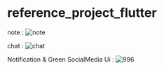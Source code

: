 # reference_project_flutter

note :
![note](https://user-images.githubusercontent.com/75967214/173858033-e755caa4-b054-4491-879f-e33f528e6d7e.png)

chat :
![chat](https://user-images.githubusercontent.com/75967214/173864386-85191a92-c207-4487-b500-fc74ac41abdd.png)

Notification & Green SocialMedia Ui :
![996](https://user-images.githubusercontent.com/75967214/177784495-559cb367-4032-4e82-8343-8dee9bac2069.png)


